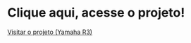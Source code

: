 # Clique aqui, acesse o projeto!

[Visitar o projeto (Yamaha R3)](https://arthurgomesrocha.github.io/YamahaR3/)
